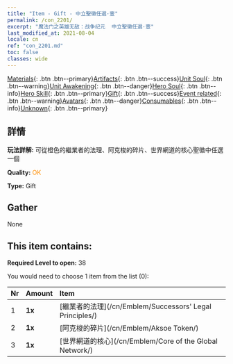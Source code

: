 ```yaml
---
title: "Item - Gift - 中立聖徽任選·壹"
permalink: /con_2201/
excerpt: "魔法门之英雄无敌：战争纪元  中立聖徽任選·壹"
last_modified_at: 2021-08-04
locale: cn
ref: "con_2201.md"
toc: false
classes: wide
---
```

 [Materials](/ItemsCN/){: .btn .btn--primary}[Artifacts](/ItemsCN/Artifacts/){: .btn .btn--success}[Unit Soul](/ItemsCN/UnitSoul/){: .btn .btn--warning}[Unit Awakening](/ItemsCN/UnitAwakening/){: .btn .btn--danger}[Hero Soul](/ItemsCN/HeroSoul/){: .btn .btn--info}[Hero Skill](/ItemsCN/HeroSkill/){: .btn .btn--primary}[Gift](/ItemsCN/Gift/){: .btn .btn--success}[Event related](/ItemsCN/Events/){: .btn .btn--warning}[Avatars](/ItemsCN/Avatars/){: .btn .btn--danger}[Consumables](/ItemsCN/Consumables/){: .btn .btn--info}[Unknown](/ItemsCN/Unknown/){: .btn .btn--primary}

## 詳情
 **玩法詳解:** 可從橙色的繼業者的法理、阿克梭的碎片、世界網道的核心聖徽中任選一個

 **Quality:** <span style="color: #FF8C00">OK</span>

 **Type:** Gift

## Gather

  None

## This item contains:

 **Required Level to open:** 38

 You would need to choose 1 item from the list (0):

  | Nr | Amount |     Item    |
  |:---|:-------|:------------|
  | 1 |  **1x** | [繼業者的法理](/cn/Emblem/Successors' Legal Principles/) |  | 
  | 2 |  **1x** | [阿克梭的碎片](/cn/Emblem/Aksoe Token/) |  | 
  | 3 |  **1x** | [世界網道的核心](/cn/Emblem/Core of the Global Network/) |  | 
